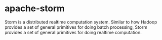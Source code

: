 # apache-storm

Storm is a distributed realtime computation system. Similar to how Hadoop provides a set of general primitives for doing batch processing, Storm provides a set of general primitives for doing realtime computation.
